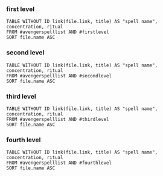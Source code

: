 ### first level
```dataview 
TABLE WITHOUT ID link(file.link, title) AS "spell name", concentration, ritual
FROM #avengerspelllist AND #firstlevel
SORT file.name ASC
```

### second level
```dataview 
TABLE WITHOUT ID link(file.link, title) AS "spell name", concentration, ritual
FROM #avengerspelllist AND #secondlevel 
SORT file.name ASC
```

### third level
```dataview 
TABLE WITHOUT ID link(file.link, title) AS "spell name", concentration, ritual
FROM #avengerspelllist AND #thirdlevel 
SORT file.name ASC
```

### fourth level
```dataview 
TABLE WITHOUT ID link(file.link, title) AS "spell name", concentration, ritual
FROM #avengerspelllist AND #fourthlevel 
SORT file.name ASC
```
